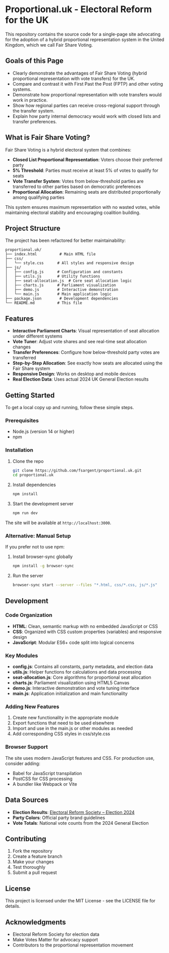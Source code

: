 # Proportional.uk - Electoral Reform for the UK

This repository contains the source code for a single-page site advocating for the adoption of a hybrid proportional representation system in the United Kingdom, which we call Fair Share Voting.

## Goals of this Page

*   Clearly demonstrate the advantages of Fair Share Voting (hybrid proportional representation with vote transfers) for the UK.
*   Compare and contrast it with First Past the Post (FPTP) and other voting systems.
*   Demonstrate how proportional representation with vote transfers would work in practice.
*   Show how regional parties can receive cross-regional support through the transfer system.
*   Explain how party internal democracy would work with closed lists and transfer preferences.

## What is Fair Share Voting?

Fair Share Voting is a hybrid electoral system that combines:
- **Closed List Proportional Representation**: Voters choose their preferred party
- **5% Threshold**: Parties must receive at least 5% of votes to qualify for seats
- **Vote Transfer System**: Votes from below-threshold parties are transferred to other parties based on democratic preferences
- **Proportional Allocation**: Remaining seats are distributed proportionally among qualifying parties

This system ensures maximum representation with no wasted votes, while maintaining electoral stability and encouraging coalition building.

## Project Structure

The project has been refactored for better maintainability:

```
proportional.uk/
├── index.html          # Main HTML file
├── css/
│   └── style.css      # All styles and responsive design
├── js/
│   ├── config.js      # Configuration and constants
│   ├── utils.js       # Utility functions
│   ├── seat-allocation.js  # Core seat allocation logic
│   ├── charts.js      # Parliament visualization
│   ├── demo.js        # Interactive demonstration
│   └── main.js        # Main application logic
├── package.json        # Development dependencies
└── README.md          # This file
```

## Features

* **Interactive Parliament Charts**: Visual representation of seat allocation under different systems
* **Vote Tuner**: Adjust vote shares and see real-time seat allocation changes
* **Transfer Preferences**: Configure how below-threshold party votes are transferred
* **Step-by-Step Allocation**: See exactly how seats are allocated using the Fair Share system
* **Responsive Design**: Works on desktop and mobile devices
* **Real Election Data**: Uses actual 2024 UK General Election results

## Getting Started

To get a local copy up and running, follow these simple steps.

### Prerequisites

*   Node.js (version 14 or higher)
*   npm

### Installation

1.  Clone the repo
    ```sh
    git clone https://github.com/fsargent/proportional.uk.git
    cd proportional.uk
    ```

2.  Install dependencies
    ```sh
    npm install
    ```

3.  Start the development server
    ```sh
    npm run dev
    ```

The site will be available at `http://localhost:3000`.

### Alternative: Manual Setup

If you prefer not to use npm:

1.  Install browser-sync globally
    ```sh
    npm install -g browser-sync
    ```

2.  Run the server
    ```sh
    browser-sync start --server --files "*.html, css/*.css, js/*.js"
    ```

## Development

### Code Organization

* **HTML**: Clean, semantic markup with no embedded JavaScript or CSS
* **CSS**: Organized with CSS custom properties (variables) and responsive design
* **JavaScript**: Modular ES6+ code split into logical concerns

### Key Modules

* **config.js**: Contains all constants, party metadata, and election data
* **utils.js**: Helper functions for calculations and data processing
* **seat-allocation.js**: Core algorithms for proportional seat allocation
* **charts.js**: Parliament visualization using HTML5 Canvas
* **demo.js**: Interactive demonstration and vote tuning interface
* **main.js**: Application initialization and main functionality

### Adding New Features

1. Create new functionality in the appropriate module
2. Export functions that need to be used elsewhere
3. Import and use in the main.js or other modules as needed
4. Add corresponding CSS styles in css/style.css

### Browser Support

The site uses modern JavaScript features and CSS. For production use, consider adding:

* Babel for JavaScript transpilation
* PostCSS for CSS processing
* A bundler like Webpack or Vite

## Data Sources

* **Election Results**: [Electoral Reform Society – Election 2024](https://election2024.electoral-reform.org.uk/)
* **Party Colors**: Official party brand guidelines
* **Vote Totals**: National vote counts from the 2024 General Election

## Contributing

1. Fork the repository
2. Create a feature branch
3. Make your changes
4. Test thoroughly
5. Submit a pull request

## License

This project is licensed under the MIT License - see the LICENSE file for details.

## Acknowledgments

* Electoral Reform Society for election data
* Make Votes Matter for advocacy support
* Contributors to the proportional representation movement
